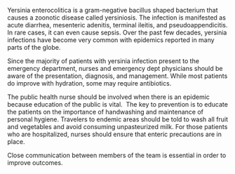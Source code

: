 Yersinia enterocolitica is a gram-negative bacillus shaped bacterium that causes a zoonotic disease called yersiniosis. The infection is manifested as acute diarrhea, mesenteric adenitis, terminal ileitis, and pseudoappendicitis. In rare cases, it can even cause sepsis. Over the past few decades, yersinia infections have become very common with epidemics reported in many parts of the globe.

Since the majority of patients with yersinia infection present to the emergency department, nurses and emergency dept physicians should be aware of the presentation, diagnosis, and management. While most patients do improve with hydration, some may require antibiotics.

The public health nurse should be involved when there is an epidemic because education of the public is vital.  The key to prevention is to educate the patients on the importance of handwashing and maintenance of personal hygiene. Travelers to endemic areas should be told to wash all fruit and vegetables and avoid consuming unpasteurized milk. For those patients who are hospitalized, nurses should ensure that enteric precautions are in place.

Close communication between members of the team is essential in order to improve outcomes.